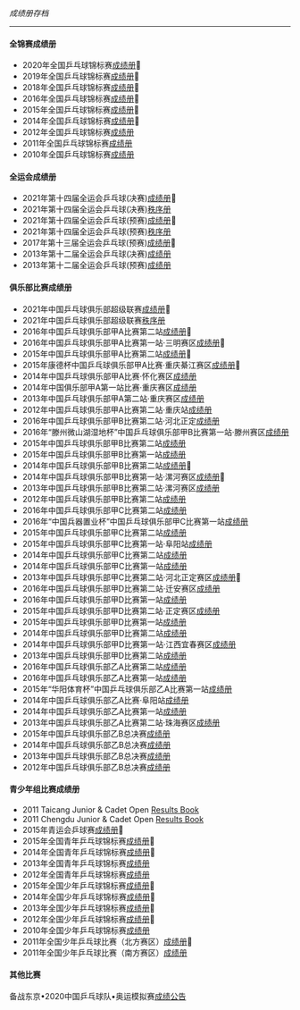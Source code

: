 *成绩册存档*
___

#### 全锦赛成绩册
- 2020年全国乒乓球锦标赛[成绩册](https://xhimg.sports.cn/Image/soft/201012/24-20101210431M53.pdf)🏓️
- 2019年全国乒乓球锦标赛[成绩册](https://xhimg.sports.cn/Image/soft/190814/6-1ZQ4162224145.pdf)🏓️
- 2018年全国乒乓球锦标赛[成绩册](https://xhimg.sports.cn/Image/soft/181009/55-1Q00915550K48.pdf)🏓️
- 2016年全国乒乓球锦标赛[成绩册](https://images.sport.org.cn/File/2016/09/29/pingpangjinbiaosaicj.pdf)🏓️
- 2015年全国乒乓球锦标赛[成绩册](https://images.sport.org.cn/File/2015/10/19/0956294569.pdf)🏓️
- 2014年全国乒乓球锦标赛[成绩册](https://images.sport.org.cn/File/2014/11/13/1053507136.pdf)🏓️
- 2012年全国乒乓球锦标赛[成绩册](https://images.sport.org.cn/File/2012/10/23/1731597025.pdf)
- 2011年全国乒乓球锦标赛[成绩册](https://images.sport.org.cn/File/2011/10/20/1157055700.pdf)
- 2010年全国乒乓球锦标赛[成绩册](https://images.sport.org.cn/File/2010/10/11/1521414799.pdf)

#### 全运会成绩册
- 2021年第十四届全运会乒乓球(决赛)[成绩册](http://xhimg.sports.cn/Image/soft/211027/6-21102G63403403.pdf)🏓️
- 2021年第十四届全运会乒乓球(决赛)[秩序册](http://images.sport.org.cn/File/2021/10/27/ppqzxc.pdf)
- 2021年第十四届全运会乒乓球(预赛)[成绩册](https://xhimg.sports.cn/Image/soft/210331/24-2103310S622H5.pdf)🏓️
- 2021年第十四届全运会乒乓球(预赛)[秩序册](http://images.sport.org.cn/File/2021/10/27/cdzxc.pdf)
- 2017年第十三届全运会乒乓球(预赛)[成绩册](https://xhimg.sports.cn/Image/soft/170405/38-1F405115134M8.pdf)🏓️
- 2013年第十二届全运会乒乓球(决赛)[成绩册](https://images.sport.org.cn/File/2013/09/13/1743188675.pdf)
- 2013年第十二届全运会乒乓球(预赛)[成绩册](https://images.sport.org.cn/File/2013/06/07/2234235366.pdf)

#### 俱乐部比赛成绩册
- 2021年中国乒乓球俱乐部超级联赛[成绩册](http://xhimg.sports.cn/Image/soft/211027/6-21102G62R1Y4.pdf)🏓️
- 2021年中国乒乓球俱乐部超级联赛[秩序册](http://xhimg.sports.cn/Image/soft/211027/6-21102G62PXb.pdf)
- 2016年中国乒乓球俱乐部甲A比赛第二站[成绩册](https://xhimg.sports.cn/Image/soft/160919/38-16091Z93012.pdf)🏓️
- 2016年中国乒乓球俱乐部甲A比赛第一站·三明赛区[成绩册](https://images.sport.org.cn/File/2016/06/06/1057498941.pdf)🏓️
- 2015年中国乒乓球俱乐部甲A比赛第二站[成绩册](https://images.sport.org.cn/File/2015/09/15/1611421941.pdf)🏓️
- 2015年康德杯中国乒乓球俱乐部甲A比赛·重庆綦江赛区[成绩册](https://images.sport.org.cn/File/2015/06/05/1051356421.pdf)🏓️
- 2014年中国乒乓球俱乐部甲A比赛·怀化赛区[成绩册](https://images.sport.org.cn/File/2014/10/21/0937397073.pdf)
- 2014年中国俱乐部甲A第一站比赛·重庆赛区[成绩册](https://images.sport.org.cn/File/2014/06/06/1228506524.pdf)
- 2013年中国乒乓球俱乐部甲A第二站·重庆赛区[成绩册](https://images.sport.org.cn/File/2013/09/30/1157549197.pdf)
- 2012年中国乒乓球俱乐部甲A比赛第二站·重庆站[成绩册](https://images.sport.org.cn/File/2012/09/21/2316435774.pdf)
- 2016年中国乒乓球俱乐部甲B比赛第二站·河北正定[成绩册](https://xhimg.sports.cn/Image/soft/161110/20-161110154612557.pdf)
- 2016年“滕州微山湖湿地杯”中国乒乓球俱乐部甲B比赛第一站·滕州赛区[成绩册](https://images.sport.org.cn/File/2016/05/17/1207253524.pdf)
- 2015年中国乒乓球俱乐部甲B比赛第二站[成绩册](https://images.sport.org.cn/File/2015/08/18/2107049995.pdf)
- 2015年中国乒乓球俱乐部甲B比赛第一站[成绩册](https://images.sport.org.cn/File/2015/05/11/1100166048.pdf)
- 2014年中国乒乓球俱乐部甲B比赛第二站[成绩册](https://images.sport.org.cn/File/2014/08/18/0929198223.pdf)🏓️
- 2014年中国乒乓球俱乐部甲B比赛第一站·漯河赛区[成绩册](https://images.sports.cn/2014zt/201405131020.pdf)🏓️
- 2013年中国乒乓球俱乐部甲B比赛第二站·漯河赛区[成绩册](https://images.sport.org.cn/File/2013/08/18/2150512984.pdf)
- 2012年中国乒乓球俱乐部甲B比赛第二站[成绩册](https://images.sport.org.cn/File/2012/09/25/1135114379.pdf)
- 2016年中国乒乓球俱乐部甲C比赛第二站[成绩册](https://images.sport.org.cn/File/2016/07/19/1014062689.pdf)
- 2016年“中国兵器置业杯”中国乒乓球俱乐部甲C比赛第一站[成绩册](https://images.sport.org.cn/File/2016/06/24/1431302951.pdf)
- 2015年中国乒乓球俱乐部甲C比赛第二站[成绩册](https://images.sport.org.cn/File/2015/09/08/1511172328.pdf)
- 2015年中国乒乓球俱乐部甲C比赛第一站·阜阳站[成绩册](https://images.sport.org.cn/File/2015/04/23/1107336558.pdf)
- 2014年中国乒乓球俱乐部甲C比赛第二站[成绩册](https://images.sport.org.cn/File/2014/09/11/0902334539.pdf)
- 2014年中国乒乓球俱乐部甲C比赛第一站[成绩册](https://images.sport.org.cn/File/2014/04/22/1002257570.pdf)
- 2013年中国乒乓球俱乐部甲C比赛第二站·河北正定赛区[成绩册](https://images.sport.org.cn/File/2013/08/26/2147378581.pdf)🏓️
- 2016年中国乒乓球俱乐部甲D比赛第二站·迁安赛区[成绩册](https://xhimg.sports.cn/Image/soft/160923/38-16092323311A31.pdf)
- 2016年中国乒乓球俱乐部甲D比赛第一站[成绩册](https://images.sport.org.cn/File/2016/05/30/1434567385.pdf)
- 2015年中国乒乓球俱乐部甲D比赛第二站·正定赛区[成绩册](https://images.sport.org.cn/File/2015/09/14/0935525733.pdf)
- 2015年中国乒乓球俱乐部甲D比赛第一站[成绩册](https://images.sport.org.cn/File/2015/04/14/1528387630.pdf)
- 2014年中国乒乓球俱乐部甲D比赛第二站[成绩册](https://images.sport.org.cn/File/2014/09/04/1522224666.pdf)
- 2014年中国乒乓球俱乐部甲D比赛第一站·江西宜春赛区[成绩册](https://images.sport.org.cn/File/2014/04/14/1002569613.pdf)
- 2013年中国乒乓球俱乐部甲D比赛第二站[成绩册](https://images.sport.org.cn/File/2013/09/05/2153071228.pdf)
- 2016年中国乒乓球俱乐部乙A比赛第二站[成绩册](https://xhimg.sports.cn/Image/soft/160929/20-160929161501463.pdf)
- 2016年中国乒乓球俱乐部乙A比赛第一站[成绩册](https://images.sport.org.cn/File/2016/04/27/1111079934.pdf)
- 2015年“华阳体育杯”中国乒乓球俱乐部乙A比赛第一站[成绩册](https://images.sport.org.cn/File/2015/05/05/2140535731.pdf)
- 2014年中国乒乓球俱乐部乙A比赛·阜阳站[成绩册](https://images.sport.org.cn/File/2014/10/21/0934257547.pdf)
- 2014年中国乒乓球俱乐部乙A比赛第一站[成绩册](https://images.sport.org.cn/File/2014/04/28/1023085716.pdf)
- 2013年中国乒乓球俱乐部乙A比赛第二站·珠海赛区[成绩册](https://images.sport.org.cn/File/2013/10/20/1948463047.pdf)
- 2015年中国乒乓球俱乐部乙B总决赛[成绩册](https://images.sport.org.cn/File/2015/10/26/1131374406.pdf)
- 2014年中国乒乓球俱乐部乙B总决赛[成绩册](https://images.sport.org.cn/File/2014/10/28/1502553663.pdf)
- 2013年中国乒乓球俱乐部乙B总决赛[成绩册](https://images.sport.org.cn/File/2013/10/29/2020373513.pdf)
- 2012年中国乒乓球俱乐部乙B总决赛[成绩册](https://images.sport.org.cn/File/2012/11/09/1506218839.pdf)

#### 青少年组比赛成绩册
- 2011 Taicang Junior & Cadet Open [Results Book](https://images.sport.org.cn/File/2011/09/21/1055317002.pdf)
- 2011 Chengdu Junior & Cadet Open [Results Book](https://images.sport.org.cn/File/2011/09/21/1054034437.pdf)
- 2015年青运会乒球赛[成绩册](https://xhimg.sports.cn/Image/soft/161011/10-1610111GS2131.doc)🏓️
- 2015年全国青年乒乓球锦标赛[成绩册](https://images.sport.org.cn/File/2015/10/12/1034009763.pdf)🏓️
- 2014年全国青年乒乓球锦标赛[成绩册](https://images.sport.org.cn/File/2014/10/08/1036399812.pdf)🏓️
- 2013年全国青年乒乓球锦标赛[成绩册](https://images.sport.org.cn/File/2013/11/18/2103295936.pdf)
- 2012年全国青年乒乓球锦标赛[成绩册](https://images.sport.org.cn/File/2012/11/15/1042493280.pdf)
- 2015年全国少年乒乓球锦标赛[成绩册](https://images.sport.org.cn/File/2015/09/02/1451111441.pdf)🏓️
- 2014年全国少年乒乓球锦标赛[成绩册](https://images.sport.org.cn/File/2014/08/09/1116285891.pdf)🏓️
- 2013年全国少年乒乓球锦标赛[成绩册](https://images.sport.org.cn/File/2013/08/07/2107477626.pdf)🏓️
- 2012年全国少年乒乓球锦标赛[成绩册](https://images.sport.org.cn/File/2012/08/20/1940247074.pdf)🏓️
- 2010年全国少年乒乓球锦标赛[成绩册](https://images.sport.org.cn/File/2010/08/20/2112212091.pdf)
- 2011年全国少年乒乓球比赛（北方赛区）[成绩册](https://images.sport.org.cn/File/2011/07/11/1522222331.pdf)🏓️
- 2011年全国少年乒乓球比赛（南方赛区）[成绩册](https://images.sport.org.cn/File/2011/07/11/1520472692.pdf)


#### 其他比赛
备战东京•2020中国乒乓球队•奥运模拟赛[成绩公告](https://xhimg.sports.cn/Image/soft/200815/38-200Q5202923602.pdf)
